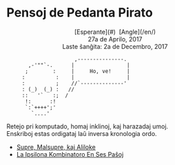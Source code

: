Pensoj de Pedanta Pirato
========================

<center>[Esperante](#)  [Angle](/en/)</center>
<center>27a de Aprilo, 2017</center>
<center>Laste ŝanĝita: 2a de Decembro, 2017</center>

```
                      ,---------------.
       ,-'""`-.      |                 |
      ;        :     |     Ho, ve!     |
     :          :    |                 |
     :          ;    //`--------------'
     : (_)  (_) :   //
     ::   '`   :;  /
      !:      :!
      `:`++++';'
        `....'
```

<div class="text-right">Retejo pri komputado, homaj inklinoj, kaj harazadaj umoj.</div>
<div class="text-right">Enskriboj estas ordigataj laŭ inversa kronologia ordo.</div>

- [Supre, Malsupre, kaj Aliloke](supre-malsupre)
- [La Ipsilona Kombinatoro En Ses Paŝoj](ipsilono)
